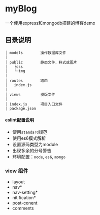 # myBlog

一个使用express和mongodb搭建的博客demo

## 目录说明
```
│ models        操作数据库文件
|
│ public        静态文件，样式或图片
|   ├css
|   └─img
|
│ routes        路由
|   index.js
|
│ views         模版文件
|
│ index.js      项目入口文件
| package.json
```


#### eslint配置说明
- 使用`standard`规范
- 使用es6模式解析
- 设置源码类型为module
- 出现多余的分号警告
- 环境配置：`node`, `es6`, `mongo`

### view 组件
- layout
- nav*
- nav-setting*
- nitification*
- post-conent
- comments 
